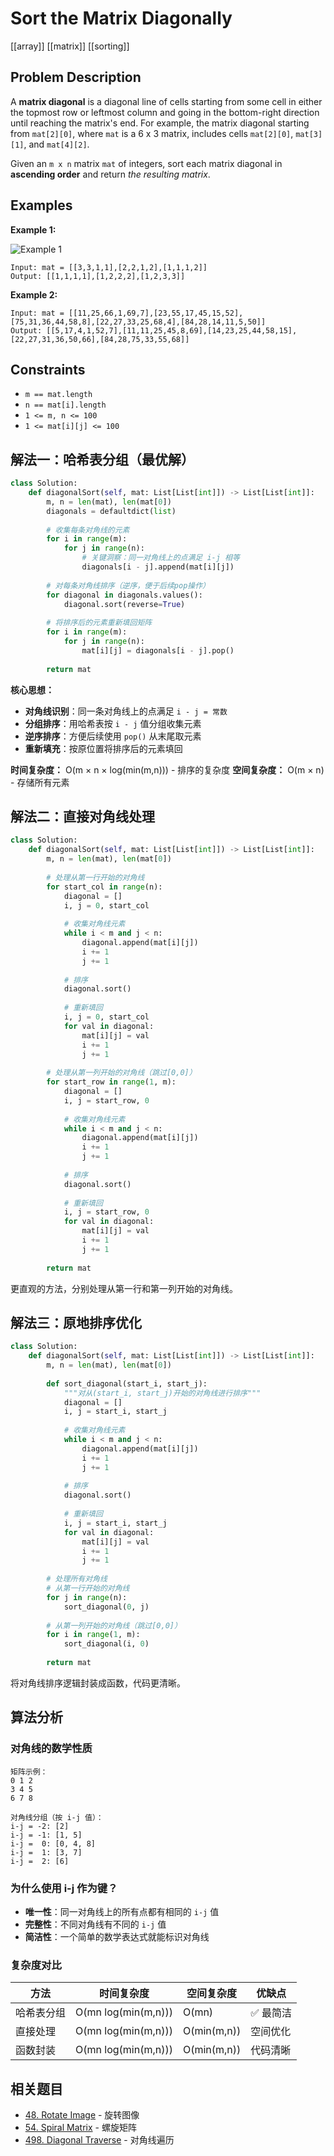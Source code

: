 # Sort the Matrix Diagonally

[[array]] [[matrix]] [[sorting]]

## Problem Description

A **matrix diagonal** is a diagonal line of cells starting from some cell in either the topmost row or leftmost column and going in the bottom-right direction until reaching the matrix's end. For example, the matrix diagonal starting from `mat[2][0]`, where `mat` is a 6 x 3 matrix, includes cells `mat[2][0]`, `mat[3][1]`, and `mat[4][2]`.

Given an `m x n` matrix `mat` of integers, sort each matrix diagonal in **ascending order** and return *the resulting matrix*.

## Examples

**Example 1:**

![Example 1](https://assets.leetcode.com/uploads/2020/01/21/1482_example_1_2.png)

```text
Input: mat = [[3,3,1,1],[2,2,1,2],[1,1,1,2]]
Output: [[1,1,1,1],[1,2,2,2],[1,2,3,3]]
```

**Example 2:**

```text
Input: mat = [[11,25,66,1,69,7],[23,55,17,45,15,52],[75,31,36,44,58,8],[22,27,33,25,68,4],[84,28,14,11,5,50]]
Output: [[5,17,4,1,52,7],[11,11,25,45,8,69],[14,23,25,44,58,15],[22,27,31,36,50,66],[84,28,75,33,55,68]]
```

## Constraints

- `m == mat.length`
- `n == mat[i].length`
- `1 <= m, n <= 100`
- `1 <= mat[i][j] <= 100`

## 解法一：哈希表分组（最优解）

```python
class Solution:
    def diagonalSort(self, mat: List[List[int]]) -> List[List[int]]:
        m, n = len(mat), len(mat[0])
        diagonals = defaultdict(list)
        
        # 收集每条对角线的元素
        for i in range(m):
            for j in range(n):
                # 关键洞察：同一对角线上的点满足 i-j 相等
                diagonals[i - j].append(mat[i][j])
        
        # 对每条对角线排序（逆序，便于后续pop操作）
        for diagonal in diagonals.values():
            diagonal.sort(reverse=True)
        
        # 将排序后的元素重新填回矩阵
        for i in range(m):
            for j in range(n):
                mat[i][j] = diagonals[i - j].pop()
        
        return mat
```

**核心思想：**

- **对角线识别**：同一条对角线上的点满足 `i - j = 常数`
- **分组排序**：用哈希表按 `i - j` 值分组收集元素
- **逆序排序**：方便后续使用 `pop()` 从末尾取元素
- **重新填充**：按原位置将排序后的元素填回

**时间复杂度：** O(m × n × log(min(m,n))) - 排序的复杂度
**空间复杂度：** O(m × n) - 存储所有元素

## 解法二：直接对角线处理

```python
class Solution:
    def diagonalSort(self, mat: List[List[int]]) -> List[List[int]]:
        m, n = len(mat), len(mat[0])
        
        # 处理从第一行开始的对角线
        for start_col in range(n):
            diagonal = []
            i, j = 0, start_col
            
            # 收集对角线元素
            while i < m and j < n:
                diagonal.append(mat[i][j])
                i += 1
                j += 1
            
            # 排序
            diagonal.sort()
            
            # 重新填回
            i, j = 0, start_col
            for val in diagonal:
                mat[i][j] = val
                i += 1
                j += 1
        
        # 处理从第一列开始的对角线（跳过[0,0]）
        for start_row in range(1, m):
            diagonal = []
            i, j = start_row, 0
            
            # 收集对角线元素
            while i < m and j < n:
                diagonal.append(mat[i][j])
                i += 1
                j += 1
            
            # 排序
            diagonal.sort()
            
            # 重新填回
            i, j = start_row, 0
            for val in diagonal:
                mat[i][j] = val
                i += 1
                j += 1
        
        return mat
```

更直观的方法，分别处理从第一行和第一列开始的对角线。

## 解法三：原地排序优化

```python
class Solution:
    def diagonalSort(self, mat: List[List[int]]) -> List[List[int]]:
        m, n = len(mat), len(mat[0])
        
        def sort_diagonal(start_i, start_j):
            """对从(start_i, start_j)开始的对角线进行排序"""
            diagonal = []
            i, j = start_i, start_j
            
            # 收集对角线元素
            while i < m and j < n:
                diagonal.append(mat[i][j])
                i += 1
                j += 1
            
            # 排序
            diagonal.sort()
            
            # 重新填回
            i, j = start_i, start_j
            for val in diagonal:
                mat[i][j] = val
                i += 1
                j += 1
        
        # 处理所有对角线
        # 从第一行开始的对角线
        for j in range(n):
            sort_diagonal(0, j)
        
        # 从第一列开始的对角线（跳过[0,0]）
        for i in range(1, m):
            sort_diagonal(i, 0)
        
        return mat
```

将对角线排序逻辑封装成函数，代码更清晰。

## 算法分析

### 对角线的数学性质

```text
矩阵示例：
0 1 2
3 4 5
6 7 8

对角线分组（按 i-j 值）：
i-j = -2: [2]
i-j = -1: [1, 5] 
i-j =  0: [0, 4, 8]
i-j =  1: [3, 7]
i-j =  2: [6]
```

### 为什么使用 i-j 作为键？

- **唯一性**：同一对角线上的所有点都有相同的 `i-j` 值
- **完整性**：不同对角线有不同的 `i-j` 值
- **简洁性**：一个简单的数学表达式就能标识对角线

### 复杂度对比

| 方法 | 时间复杂度 | 空间复杂度 | 优缺点 |
|------|------------|------------|--------|
| 哈希表分组 | O(mn log(min(m,n))) | O(mn) | ✅ 最简洁 |
| 直接处理 | O(mn log(min(m,n))) | O(min(m,n)) | 空间优化 |
| 函数封装 | O(mn log(min(m,n))) | O(min(m,n)) | 代码清晰 |

## 相关题目

- [48. Rotate Image](048_rotate_image.md) - 旋转图像
- [54. Spiral Matrix](054_spiral_matrix.md) - 螺旋矩阵
- [498. Diagonal Traverse](498_diagonal_traverse.md) - 对角线遍历

